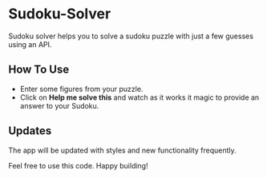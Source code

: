 # Sudoku-Solver
Sudoku solver helps you to solve a sudoku puzzle with just a few guesses using an API.

## How To Use
- Enter some figures from your puzzle.
- Click on **Help me solve this** and watch as it works it magic to provide an answer to your Sudoku.

## Updates
The app will be updated with styles and new functionality frequently.

Feel free to use this code. Happy building!
